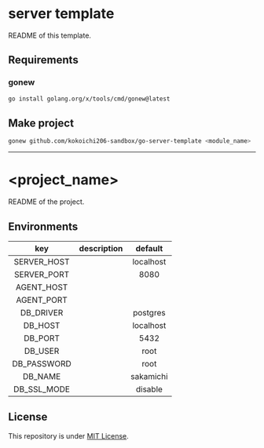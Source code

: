 # server template

README of this template.

## Requirements

### gonew

``` sh
go install golang.org/x/tools/cmd/gonew@latest
```

## Make project

``` sh
gonew github.com/kokoichi206-sandbox/go-server-template <module_name>
```

---

# <project_name>

README of the project.

## Environments

| key | description | default |
| :---: | :---: | :---: |
| SERVER_HOST |  | localhost |
| SERVER_PORT |  | 8080 |
| AGENT_HOST |  |  |
| AGENT_PORT |  |  |
| DB_DRIVER |  | postgres |
| DB_HOST |  | localhost |
| DB_PORT |  | 5432 |
| DB_USER |  | root |
| DB_PASSWORD |  | root |
| DB_NAME |  | sakamichi |
| DB_SSL_MODE |  | disable |

## License

This repository is under [MIT License](./LICENSE).
